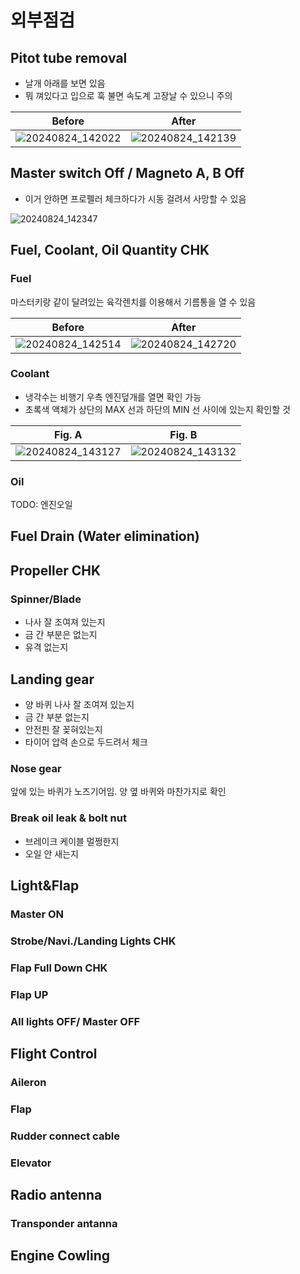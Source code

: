 # 외부점검

## Pitot tube removal

- 날개 아래를 보면 있음
- 뭐 껴있다고 입으로 훅 불면 속도계 고장날 수 있으니 주의

| Before                              | After                               |
| ----------------------------------- | ----------------------------------- |
| ![20240824_142022][20240824_142022] | ![20240824_142139][20240824_142139] |

[20240824_142022]: https://github.com/user-attachments/assets/40d50ba7-b4f5-4f64-ac4c-325b23858a30
[20240824_142139]: https://github.com/user-attachments/assets/189a5477-bce6-41a9-b083-a4b5f0d708cc

## Master switch Off / Magneto A, B Off

- 이거 안하면 프로펠러 체크하다가 시동 걸려서 사망할 수 있음

![20240824_142347][20240824_142347]

[20240824_142347]: https://github.com/user-attachments/assets/15ba8cf0-d904-4b44-a435-203ae68ccf31

## Fuel, Coolant, Oil Quantity CHK

### Fuel

마스터키랑 같이 달려있는 육각렌치를 이용해서 기름통을 열 수 있음

| Before                              | After                               |
| ----------------------------------- | ----------------------------------- |
| ![20240824_142514][20240824_142514] | ![20240824_142720][20240824_142720] |

[20240824_142514]: https://github.com/user-attachments/assets/4a10a15b-add6-4576-8ab4-080ab543207b
[20240824_142720]: https://github.com/user-attachments/assets/154242ea-1b39-44ff-b696-3ba76e0eca74

### Coolant

- 냉각수는 비행기 우측 엔진덮개를 열면 확인 가능
- 초록색 액체가 상단의 MAX 선과 하단의 MIN 선 사이에 있는지 확인할 것

| Fig. A                              | Fig. B                              |
| ----------------------------------- | ----------------------------------- |
| ![20240824_143127][20240824_143127] | ![20240824_143132][20240824_143132] |

[20240824_143127]: https://github.com/user-attachments/assets/f5ae742b-01c5-40c4-ad25-cad78ff4e149
[20240824_143132]: https://github.com/user-attachments/assets/2de650d5-874b-4dab-b314-46d045bd47e0

### Oil

TODO: 엔진오일

## Fuel Drain (Water elimination)

## Propeller CHK

### Spinner/Blade

- 나사 잘 조여져 있는지
- 금 간 부분은 없는지
- 유격 없는지

## Landing gear

- 양 바퀴 나사 잘 조여져 있는지
- 금 간 부분 없는지
- 안전핀 잘 꽂혀있는지
- 타이어 압력 손으로 두드려서 체크

### Nose gear

앞에 있는 바퀴가 노즈기어임. 양 옆 바퀴와 마찬가지로 확인

### Break oil leak & bolt nut

- 브레이크 케이블 멀쩡한지
- 오일 안 새는지

## Light&Flap

### Master ON

### Strobe/Navi./Landing Lights CHK

### Flap Full Down CHK

### Flap UP

### All lights OFF/ Master OFF

## Flight Control

### Aileron

### Flap

### Rudder connect cable

### Elevator

## Radio antenna

### Transponder antanna

## Engine Cowling
